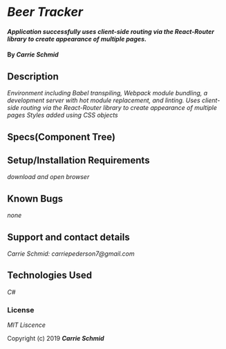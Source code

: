 # _Beer Tracker_

#### _Application successfully uses client-side routing via the React-Router library to create appearance of multiple pages._

#### By _**Carrie Schmid**_

## Description
_Environment including Babel transpiling, Webpack module bundling, a development server with hot module replacement, and linting._
_Uses client-side routing via the React-Router library to create appearance of multiple pages_
_Styles added using CSS objects_
<!-- State is effectively used and is lifted in an efficient manner that follows best practices.
Documentation accurately represents current component/state structure of application. -->

## Specs(Component Tree)


## Setup/Installation Requirements

_download and open browser_

## Known Bugs

_none_


## Support and contact details


_Carrie Schmid: carriepederson7@gmail.com_

## Technologies Used

_C#_

### License

*MIT Liscence*

Copyright (c) 2019 **_Carrie Schmid_**